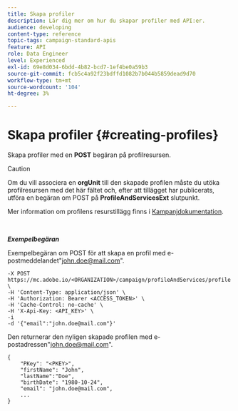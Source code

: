 ```yaml
---
title: Skapa profiler
description: Lär dig mer om hur du skapar profiler med API:er.
audience: developing
content-type: reference
topic-tags: campaign-standard-apis
feature: API
role: Data Engineer
level: Experienced
exl-id: 69e8d034-6bdd-4b82-bcd7-1ef4be0a59b3
source-git-commit: fcb5c4a92f23bdffd1082b7b044b5859dead9d70
workflow-type: tm+mt
source-wordcount: '104'
ht-degree: 3%

---
```


# Skapa profiler {#creating-profiles}

Skapa profiler med en **POST** begäran på profilresursen.

>[!CAUTION]
>
>Om du vill associera en <b>orgUnit</b> till den skapade profilen måste du utöka profilresursen med det här fältet och, efter att tillägget har publicerats, utföra en begäran om POST på <b>ProfileAndServicesExt</b> slutpunkt.
>
>Mer information om profilens resurstillägg finns i <a href="https://helpx.adobe.com/campaign/standard/administration/using/organizational-units.html#partitioning-profiles">Kampanjdokumentation</a>.

<br/>

***Exempelbegäran***

Exempelbegäran om POST för att skapa en profil med e-postmeddelandet&quot;john.doe@mail.com&quot;.

```
-X POST https://mc.adobe.io/<ORGANIZATION>/campaign/profileAndServices/profile \
-H 'Content-Type: application/json' \
-H 'Authorization: Bearer <ACCESS_TOKEN>' \
-H 'Cache-Control: no-cache' \
-H 'X-Api-Key: <API_KEY>' \
-i
-d '{"email":"john.doe@mail.com"}'
```

Den returnerar den nyligen skapade profilen med e-postadressen&quot;john.doe@mail.com&quot;.

```
{
    "PKey": "<PKEY>",
    "firstName": "John",
    "lastName":"Doe",
    "birthDate": "1980-10-24",
    "email": "john.doe@mail.com",
    ...
}
```
